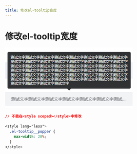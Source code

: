 ```yaml
---
title: 修改el-tooltip宽度
---
```


# 修改el-tooltip宽度

![](/Vue2/修改el-tooltip宽度.png)

```css
// 不能在<style scoped></style>中修改

<style lang="less">
  .el-tooltip__popper {
    max-width: 20%;
  }
</style>
```